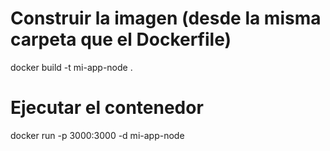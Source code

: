 # Construir la imagen (desde la misma carpeta que el Dockerfile)

docker build -t mi-app-node .

# Ejecutar el contenedor

docker run -p 3000:3000 -d mi-app-node
